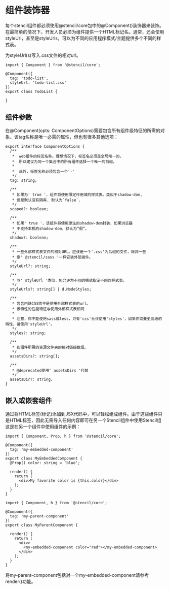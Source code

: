 # 组件装饰器

每个stencil组件都必须使用@stencil/core包中的@Component()装饰器来装饰。在最简单的情况下，开发人员必须为组件提供一个HTML标记名。通常，还会使用styleUrl，甚至是styleUrls，可以为不同的应用程序模式/主题提供多个不同的样式表。 

为styleUrl(s)写入.css文件的相对url。

```
import { Component } from '@stencil/core';

@Component({
  tag: 'todo-list',
  styleUrl: 'todo-list.css'
})
export class TodoList {

}
```

## 组件参数

在@Component(opts: ComponentOptions)需要包含所有组件级特征的所需的对象。该tag名称是唯一必需的属性，但也有很多其他选项：

```
export interface ComponentOptions {
  /**
   *  web组件的标签名称。理想情况下，标签名必须是全局唯一的，
   *  所以建议为同一个集合中的所有组件选择一个唯一的前缀。
   *
   *  此外，标签名称必须包含一个'-'
   */
  tag: string;

  /**
   * 如果为' true '，组件将使用限定作用域的样式表。类似于shadow-dom,
   * 但是默认没有隔离. 默认为`false`.
   */
  scoped?: boolean;

  /**
   * 如果' true '，该组件将使用原生的shadow-dom封装，如果浏览器
   * 不支持本机的shadow-dom。默认为“假”。
   */
  shadow?: boolean;

  /**
   * 一些外部样式表文件的相对URL。应该是一个'.css'为后缀的文件，除非一些  
   * 像' @stencil/sass '一样安装外部插件。
   */
  styleUrl?: string;

  /**
   * 与' styleUrl '类似，但允许为不同的模式指定不同的样式表。
   */
  styleUrls?: string[] | d.ModeStyles;

  /**
   * 包含内联CSS而不是使用外部样式表的url。
   * 该特性的性能特征与使用外部样式表相同
   *
   * 注意，你不能使用sass或less，只有'css'允许使用'styles'，如果你需要更高级的特性，请使用'styleUrl'。
   */
  styles?: string;

  /**
   * 到组件所需的资源文件夹的相对链接数组。
   */
  assetsDirs?: string[];

  /**
   * @deprecated使用' assetsDirs '代替
   */
  assetsDir?: string;
}
```

## 嵌入或嵌套组件

通过将HTML标签(标记)添加到JSX代码中，可以轻松组成组件。由于这些组件只是HTML标签，因此无需导入任何内容即可在另一个Stencil组件中使用Stencil组
这是在另一个组件中使用组件的示例：

```
import { Component, Prop, h } from '@stencil/core';

@Component({
  tag: 'my-embedded-component'
})
export class MyEmbeddedComponent {
  @Prop() color: string = 'blue';

  render() {
    return (
      <div>My favorite color is {this.color}</div>
    );
  }
}
```

```
import { Component, h } from '@stencil/core';

@Component({
  tag: 'my-parent-component'
})
export class MyParentComponent {

  render() {
    return (
      <div>
        <my-embedded-component color="red"></my-embedded-component>
      </div>
    );
  }
}
```

将my-parent-component包括对一个my-embedded-component请参考render()功能。